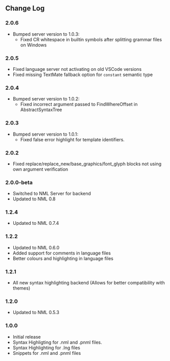 ## Change Log

### 2.0.6
- Bumped server version to 1.0.3:
    - Fixed CR whitespace in builtin symbols after splitting grammar files on Windows

### 2.0.5
- Fixed language server not activating on old VSCode versions
- Fixed missing TextMate fallback option for `constant` semantic type

### 2.0.4
- Bumped server version to 1.0.2:
    - Fixed incorrect argument passed to FindWhereOffset in AbstractSyntaxTree

### 2.0.3
- Bumped server version to 1.0.1:
    - Fixed false error highlight for template identifiers.

### 2.0.2
- Fixed replace/replace_new/base_graphics/font_glyph blocks not using own argument verification

### 2.0.0-beta
- Switched to NML Server for backend
- Updated to NML 0.8

### 1.2.4
- Updated to NML 0.7.4

### 1.2.2
- Updated to NML 0.6.0
- Added support for comments in language files
- Better colours and highlighting in language files

### 1.2.1
- All new syntax highlighting backend (Allows for better compatibility with themes)

### 1.2.0
- Updated to NML 0.5.3

### 1.0.0
- Initial release
- Syntax Highligting for .nml and .pnml files.
- Syntax Highlighting for .lng files
- Snippets for .nml and .pnml files